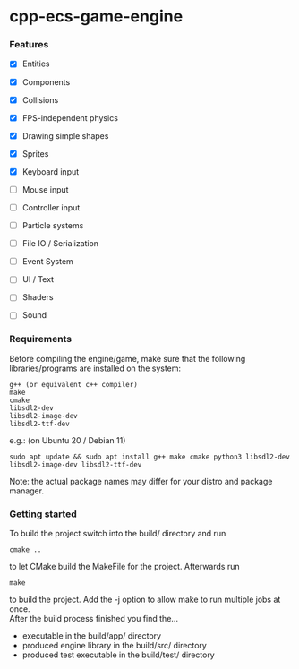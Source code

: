 # cpp-ecs-game-engine

### Features
- [x] Entities
- [x] Components
- [x] Collisions
- [x] FPS-independent physics
- [x] Drawing simple shapes
- [x] Sprites
- [x] Keyboard input
- [ ] Mouse input
- [ ] Controller input
- [ ] Particle systems
- [ ] File IO / Serialization
- [ ] Event System
- [ ] UI / Text
- [ ] Shaders
- [ ] Sound


### Requirements
Before compiling the engine/game, make sure that the following libraries/programs are installed on the system:
```
g++ (or equivalent c++ compiler)
make
cmake
libsdl2-dev
libsdl2-image-dev
libsdl2-ttf-dev
```
e.g.: (on Ubuntu 20 / Debian 11)
```
sudo apt update && sudo apt install g++ make cmake python3 libsdl2-dev libsdl2-image-dev libsdl2-ttf-dev
```

Note: the actual package names may differ for your distro and package manager.

### Getting started

To build the project switch into the build/ directory and run
```
cmake ..
```
to let CMake build the MakeFile for the project. Afterwards run
```
make 
```
to build the project. Add the -j option to allow make to run multiple jobs at once.<br>
After the build process finished you find the...
* executable in the build/app/ directory
* produced engine library in the build/src/ directory
* produced test executable in the build/test/ directory 

